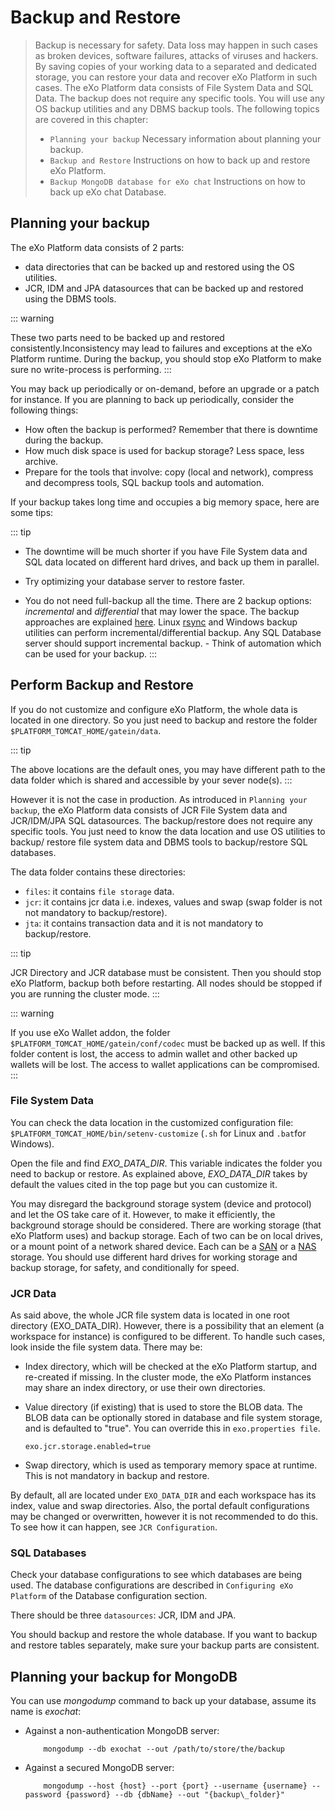 # Backup and Restore

> Backup is necessary for safety. Data loss may happen in such cases as broken devices, software failures, attacks of viruses and hackers. By saving copies of your working data to a separated and dedicated storage, you can restore your data and recover eXo Platform in such cases.
> The eXo Platform data consists of File System Data and SQL Data. The backup does not require any specific tools. You will use any OS backup utilities and any DBMS backup tools.
> The following topics are covered in this chapter:
>
> - `Planning your backup` Necessary information about planning your backup.
> - `Backup and Restore` Instructions on how to back up and restore eXo Platform.
> - `Backup MongoDB database for eXo chat` Instructions on how to back up eXo chat Database.

## Planning your backup

The eXo Platform data consists of 2 parts:

- data directories that can be backed up and restored using the OS utilities.
- JCR, IDM and JPA datasources that can be backed up and restored using the DBMS tools.

::: warning

These two parts need to be backed up and restored consistently.Inconsistency may lead to failures and exceptions at the eXo Platform runtime. During the backup, you should stop eXo Platform to make sure no write-process is performing.
:::

You may back up periodically or on-demand, before an upgrade or a patch for instance. If you are planning to back up periodically, consider the following things:

- How often the backup is performed? Remember that there is downtime during the backup.
- How much disk space is used for backup storage? Less space, less archive.
- Prepare for the tools that involve: copy (local and network), compress and decompress tools, SQL backup tools and automation.

If your backup takes long time and occupies a big memory space, here are some tips:

::: tip

- The downtime will be much shorter if you have File System data and SQL data located on different hard drives, and back up them in parallel.
- Try optimizing your database server to restore faster.

- You do not need full-backup all the time. There are 2 backup options: *incremental* and *differential* that may lower the space. The backup approaches are explained [here](http://en.wikipedia.org/wiki/Backup). Linux [rsync](http://rsync.samba.org/) and Windows backup utilities can perform incremental/differential backup. Any SQL Database server should support incremental backup. - Think of automation which can be used for your backup.
:::

## Perform Backup and Restore

If you do not customize and configure eXo Platform, the whole data is located in one directory. So you just need to backup and restore the folder `$PLATFORM_TOMCAT_HOME/gatein/data`.

::: tip

The above locations are the default ones, you may have different path to the data folder which is shared and accessible by your sever node(s).
:::

However it is not the case in production. As introduced in `Planning your backup`, the eXo Platform data consists of JCR File System data and JCR/IDM/JPA SQL datasources. The backup/restore does not require any specific tools. You just need to know the data location and use OS utilities to backup/ restore file system data and DBMS tools to backup/restore SQL databases.

The data folder contains these directories:

- `files`: it contains `file storage` data.
- `jcr`: it contains jcr data i.e. indexes, values and swap (swap folder is not not mandatory to backup/restore).
- `jta`: it contains transaction data and it is not mandatory to backup/restore.

::: tip

JCR Directory and JCR database must be consistent. Then you should stop eXo Platform, backup both before restarting. All nodes should be stopped if you are running the cluster mode.
:::

::: warning

If you use eXo Wallet addon, the folder `$PLATFORM_TOMCAT_HOME/gatein/conf/codec` must be backed up as well. If this folder content is lost, the access to admin wallet and other backed up wallets will be lost. The access to wallet applications can be compromised.
:::

### File System Data

You can check the data location in the customized configuration file: `$PLATFORM_TOMCAT_HOME/bin/setenv-customize` (`.sh` for Linux and `.bat`for Windows).

Open the file and find *EXO_DATA_DIR*. This variable indicates the folder you need to backup or restore. As explained above, *EXO_DATA_DIR* takes by default the values cited in the top page but you can customize it.

You may disregard the background storage system (device and protocol) and let the OS take care of it. However, to make it efficiently, the background storage should be considered. There are working storage (that eXo Platform uses) and backup storage. Each of two can be on local drives, or a mount point of a network shared device. Each can be a [SAN](http://en.wikipedia.org/wiki/Storage_area_network) or a [NAS](http://en.wikipedia.org/wiki/Network-attached_storage) storage. You should use different hard drives for working storage and backup storage, for safety, and conditionally for speed.

### JCR Data

As said above, the whole JCR file system data is located in one root directory (EXO_DATA_DIR). However, there is a possibility that an element (a workspace for instance) is configured to be different. To handle such cases, look inside the file system data. There may be:

- Index directory, which will be checked at the eXo Platform startup, and re-created if missing. In the cluster mode, the eXo Platform instances may share an index directory, or use their own directories.

- Value directory (if existing) that is used to store the BLOB data. The BLOB data can be optionally stored in database and file system storage, and is defaulted to \"true\". You can override this in `exo.properties file`.

  ``` properties
  exo.jcr.storage.enabled=true
  ```

- Swap directory, which is used as temporary memory space at runtime. This is not mandatory in backup and restore.

By default, all are located under `EXO_DATA_DIR` and each workspace has its index, value and swap directories. Also, the portal default configurations may be changed or overwritten, however it is not recommended to do this. To see how it can happen, see `JCR Configuration`.

### SQL Databases

Check your database configurations to see which databases are being used. The database configurations are described in `Configuring eXo Platform` of the Database configuration section.

There should be three `datasources`: JCR, IDM and JPA.

You should backup and restore the whole database. If you want to backup and restore tables separately, make sure your backup parts are consistent.

## Planning your backup for MongoDB

You can use *mongodump* command to back up your database, assume its name is *exochat*:

- Against a non-authentication MongoDB server:

  ```shell
      mongodump --db exochat --out /path/to/store/the/backup
  ```

- Against a secured MongoDB server:

  ```shell
      mongodump --host {host} --port {port} --username {username} --password {password} --db {dbName} --out "{backup\_folder}"
  ```
